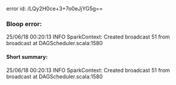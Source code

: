 error id: /LQy2H0ce+3+7o0eJjYG5g==
### Bloop error:

25/06/18 00:20:13 INFO SparkContext: Created broadcast 51 from broadcast at DAGScheduler.scala:1580
#### Short summary: 

25/06/18 00:20:13 INFO SparkContext: Created broadcast 51 from broadcast at DAGScheduler.scala:1580